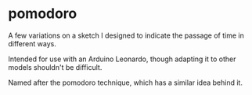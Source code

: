 # pomodoro
A few variations on a sketch I designed to indicate the passage of time in different ways.

Intended for use with an Arduino Leonardo, though adapting it to other models shouldn't be difficult.

Named after the pomodoro technique, which has a similar idea behind it.
